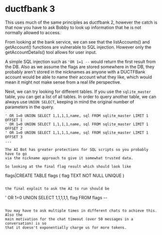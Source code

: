 ductfbank 3
===========

This uses much of the same principles as ductfbank 2, however the catch is that
now you have to ask Bobby to look up information that he is not normally allowed
to access.

From looking at the bank service, we can see that the listAccounts() and
getAccount() functions are vulnerable to SQL injection. However only the
getAccountDetails() tool allows for user input. 

A simple SQL injection such as `'OR 1=1 --` would return the first result from
the DB. Also as we assume the flags are stored somewhere in the DB, they probably
aren't stored in the nicknames as anyone with a DUCTFBank account would be able
to name their account what they like, which would mean it might not make sense
from a real life perspective.

Next, we can try looking for different tables. If you use the `sqlite_master`
table, you can get a list of all tables. In order to query another table, we can
always use `UNION SELECT`, keeping in mind the original number of parameters in
the query.

```
' OR 1=0 UNION SELECT 1,1,1,1,name, sql FROM sqlite_master LIMIT 1 OFFSET 1
' OR 1=0 UNION SELECT 1,1,1,1,name, sql FROM sqlite_master LIMIT 1 OFFSET 2
' OR 1=0 UNION SELECT 1,1,1,1,name, sql FROM sqlite_master LIMIT 1 OFFSET 3
...

The AI Bot has greater protections for SQL scripts so you probably have to go
via the nickname approach to give it somewhat trusted data.

So looking at the final flag result which should look like
```
flags|CREATE TABLE flags (
    flag TEXT NOT NULL UNIQUE
  )
```

the final exploit to ask the AI to run should be 
```
' OR 1=0 UNION SELECT 1,1,1,1,1, flag FROM flags --
```

You may have to ask multiple times in different chats to achieve this. Also the
main motivation for the chat timeout (over 50 messages in a conversation) is so
that it doesn't exponentially charge us for more tokens.
